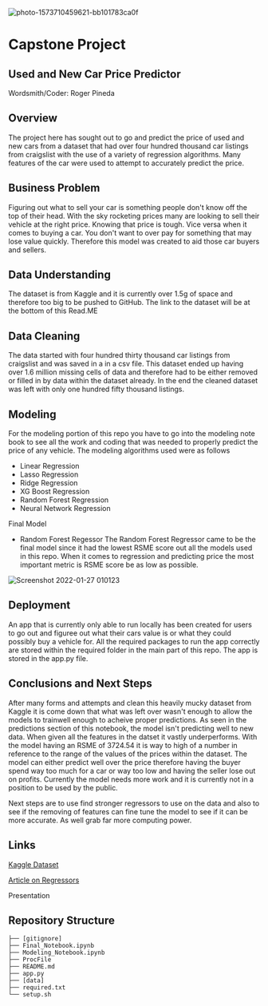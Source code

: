 ![photo-1573710459621-bb101783ca0f](https://user-images.githubusercontent.com/92402366/151297669-4d457f28-5c53-4604-803f-f4c755faabd8.jpg)

# Capstone Project
## Used and New Car Price Predictor
Wordsmith/Coder: Roger Pineda
## Overview
The project here has sought out to go and predict the price of used and new cars from a dataset that had over four hundred thousand car listings from craigslist with the use of a variety of regression algorithms. Many features of the car were used to attempt to accurately predict the price.
## Business Problem
Figuring out what to sell your car is something people don't know off the top of their head. With the sky rocketing prices many are looking to sell their vehicle at the right price. Knowing that price is tough. Vice versa when it comes to buying a car. You don't want to over pay for something that may lose value quickly. Therefore this model was created to aid those car buyers and sellers.
## Data Understanding
The dataset is from Kaggle and it is currently over 1.5g of space and therefore too big to be pushed to GitHub. The link to the dataset will be at the bottom of this Read.ME
## Data Cleaning
The data started with four hundred thirty thousand car listings from craigslist and was saved in a in a csv file. This dataset ended up having over 1.6 million missing cells of data and therefore had to be either removed or filled in by data within the dataset already. In the end the cleaned dataset was left with only one hundred fifty thousand listings. 
## Modeling
For the modeling portion of this repo you have to go into the modeling note book to see all the work and coding that was needed to properly predict the price of any vehicle.
The modeling algorithms used were as follows
* Linear Regression
* Lasso Regression
* Ridge Regression
* XG Boost Regression
* Random Forest Regression
* Neural Network Regression

Final Model
* Random Forest Regessor
The Random Forest Regressor came to be the final model since it had the lowest RSME score out all the models used in this repo. When it comes to regression and predicting price the most important metric is RSME score be as low as possible.

![Screenshot 2022-01-27 010123](https://user-images.githubusercontent.com/92402366/151300955-8a29899e-7667-4c87-957d-4d828143a308.png)

## Deployment
An app that is currently only able to run locally has been created for users to go out and figuree out what their cars value is or what they could possibly buy a vehicle for.
All the required packages to run the app correctly are stored within the required folder in the main part of this repo. The app is stored in the app.py file.
## Conclusions and Next Steps
After many forms and attempts and clean this heavily mucky dataset from Kaggle it is come down that what was left over wasn't enough to allow the models to trainwell enough to acheive proper predictions. As seen in the predictions section of this notebook, the model isn't predicting well to new data. When given all the features in the datset it vastly underperforms. With the model having an RSME of 3724.54 it is way to high of a number in reference to the range of the values of the prices within the dataset. The model can either predict well over the price therefore having the buyer spend way too much for a car or way too low and having the seller lose out on profits. Currently the model needs more work and it is currently not in a position to be used by the public. 

Next steps are to use find stronger regressors to use on the data and also to see if the removing of features can fine tune the model to see if it can be more accurate. As well grab far more computing power.

## Links
[Kaggle Dataset](https://www.kaggle.com/austinreese/craigslist-carstrucks-data)

[Article on Regressors](https://www.jigsawacademy.com/popular-regression-algorithms-ml/#Neural-Network-Regression-)

Presentation

## Repository Structure
```
├── [gitignore]
├── Final_Notebook.ipynb
├── Modeling_Notebook.ipynb
├── ProcFile 
├── README.md
├── app.py
├── [data]
├── required.txt 
└── setup.sh
 
```
